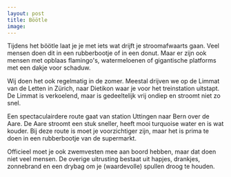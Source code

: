 ```yaml
---
layout: post
title: Böötle
image:
---
```


Tijdens het böötle laat je je met iets wat drijft je stroomafwaarts gaan. Veel mensen doen dit in een rubberbootje of in een donut. Maar er zijn ook mensen met opblaas flamingo's, watermeloenen of gigantische platforms met een dakje voor schaduw.

Wij doen het ook regelmatig in de zomer. Meestal drijven we op de Limmat van de Letten in Zürich, naar Dietikon waar je voor het treinstation uitstapt. De Limmat is verkoelend, maar is gedeeltelijk vrij ondiep en stroomt niet zo snel.

Een spectaculairdere route gaat van station Uttingen naar Bern over de Aare. De Aare stroomt een stuk sneller, heeft mooi turquoise water en is wat kouder. Bij deze route is moet je voorzichtiger zijn, maar het is prima te doen in een rubberbootje van de supermarkt.

Officieel moet je ook zwemvesten mee aan boord hebben, maar dat doen niet veel mensen. De overige uitrusting bestaat uit hapjes, drankjes, zonnebrand en een drybag om je (waardevolle) spullen droog te houden.
